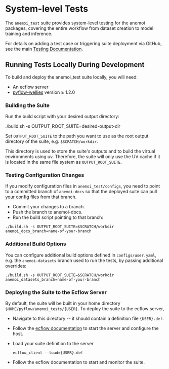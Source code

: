 # System-level Tests

The `anemoi_test` suite provides system-level testing for the anemoi packages, covering the entire workflow from dataset creation to model training and inference.

For details on adding a test case or triggering suite deployment via GitHub, see the main
[Testing Documentation](https://anemoi.readthedocs.io/en/latest/contributing/testing.html).


## Running Tests Locally During Development

To build and deploy the anemoi_test suite locally, you will need:
 - An ecflow server
 - [pyflow-wellies](https://pyflow-wellies.readthedocs.io/latest/) version ≥ 1.2.0

### Building the Suite

Run the build script with your desired output directory:

./build.sh -s OUTPUT_ROOT_SUITE=desired-output-dir

Set `OUTPUT_ROOT_SUITE` to the path you want to use as the root output directory of the suite, e.g. `$SCRATCH/workdir`.

This directory is used to store the suite's outputs and to build the virtual environments using uv. Therefore, the suite will only use the UV cache if it is located in the same file system as `OUTPUT_ROOT_SUITE`.

### Testing Configuration Changes

If you modify configuration files in `anemoi_test/configs`, you need to point to a committed branch of `anemoi-docs` so that the deployed suite can pull your config files from that branch.

- Commit your changes to a branch.
- Push the branch to anemoi-docs.
- Run the build script pointing to that branch:

```
./build.sh -s OUTPUT_ROOT_SUITE=$SCRATCH/workdir anemoi_docs_branch=name-of-your-branch
```

### Additional Build Options

You can configure additional build options defined in `configs/user.yaml`, e.g. the `anemoi-datasets` branch used to run the tests, by passing additional overrides:

```
./build.sh -s OUTPUT_ROOT_SUITE=$SCRATCH/workdir anemoi_datasets_branch=name-of-your-branch
```

### Deploying the Suite to the Ecflow Server

By default, the suite will be built in your home directory `$HOME/pyflow/anemoi_tests/{USER}`. To deploy the suite to the ecflow server,
- Navigate to this directory -- it should contain a definition file `{USER}.def`.
- Follow the [ecflow documentation](https://ecflow.readthedocs.io/en/5.14.1/quickstart.html) to start the server and configure the host.
- Load your suite definition to the server

    ```
    ecflow_client --load={USER}.def
    ```
- Follow the ecflow documentation to start and monitor the suite.
